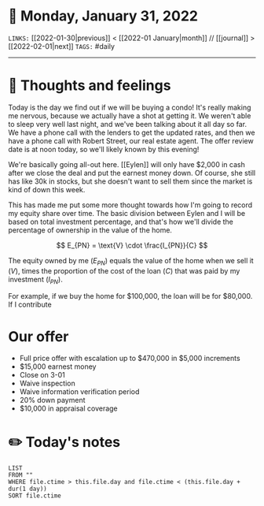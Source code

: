 # 📅 Monday, January 31, 2022
`LINKS:` [[2022-01-30|previous]] < [[2022-01 January|month]] // [[journal]] > [[2022-02-01|next]] 
`TAGS:` #daily

---
# 💭 Thoughts and feelings
Today is the day we find out if we will be buying a condo! It's really making me nervous, because we actually have a shot at getting it. We weren't able to sleep very well last night, and we've been talking about it all day so far. We have a phone call with the lenders to get the updated rates, and then we have a phone call with Robert Street, our real estate agent. The offer review date is at noon today, so we'll likely known by this evening!

We're basically going all-out here. [[Eylen]] will only have $2,000 in cash after we close the deal and put the earnest money down. Of course, she still has like 30k in stocks, but she doesn't want to sell them since the market is kind of down this week. 

This has made me put some more thought towards how I'm going to record my equity share over time. The basic division between Eylen and I will be based on total investment percentage, and that's how we'll divide the percentage of ownership in the value of the home. 

$$
E_{PN} = \text{V} \cdot \frac{I_{PN}}{C}
$$

The equity owned by me ($E_{PN}$) equals the value of the home when we sell it ($V$), times the proportion of the cost of the loan ($C$) that was paid by my investment ($I_{PN}$). 

For example, if we buy the home for $100,000, the loan will be for $80,000. If I contribute

# Our offer
- Full price offer with escalation up to $470,000 in $5,000 increments
- $15,000 earnest money
- Close on 3-01
- Waive inspection
- Waive information verification period
- 20% down payment
- $10,000 in appraisal coverage

# ✏️ Today's notes
```dataview
LIST 
FROM ""
WHERE file.ctime > this.file.day and file.ctime < (this.file.day + dur(1 day))
SORT file.ctime
```
